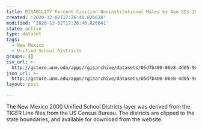 ```yaml
---
title: DISABILITY Percent Civilian Noninstitutional Males by Age SDs 2000
created: '2020-12-02T17:26:40.826628'
modified: '2020-12-02T17:26:40.826641'
state: active
type: dataset
tags:
  - New Mexico
  - Unified School Districts
groups: []
csv_url: >-
  http://gstore.unm.edu/apps/rgisarchive/datasets/05d7b400-06e8-4d05-9052-090a70fcb0fe/ksd285data800718365_schd_view.derived.csv
json_url: >-
  http://gstore.unm.edu/apps/rgisarchive/datasets/05d7b400-06e8-4d05-9052-090a70fcb0fe/ksd285data800718365_schd_view.derived.json
layout: post

---
```

The New Mexico 2000 Unified School Districts layer was derived from  the TIGER Line files from the US Census Bureau. The districts are clipped to the state boundaries, and available for download from the website.
